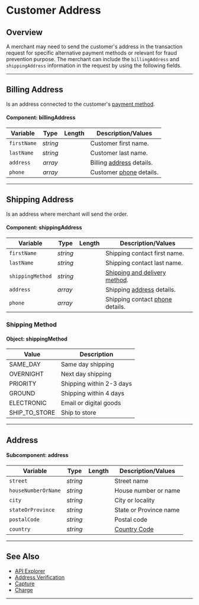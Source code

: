 # Customer Address

## Overview

A merchant may need to send the customer's address in the transaction request for specific alternative payment methods or relevant for fraud prevention purpose. The merchant can include the `billingAddress` and `shippingAddress` information in the request by using the following fields.

---

## Billing Address

Is an address connected to the customer's [payment method](?path=docs/Resources/Guides/Payment-Sources/Source-Type.md).

#### Component: billingAddress

| Variable | Type | Length | Description/Values |
| -------- | :--: | :------------: | ------------------ |
| `firstName` | *string* |  | Customer first name. |
| `lastName` | *string* |  | Customer last name. |
| `address` | *array* |  | Billing [address](#subcomponentaddress) details. |
| `phone` | *array* |  | Customer [phone](?path=docs/Resources/Master-Data/Customer-Details.md#subcomponentphone) details. |

---

## Shipping Address

Is an address where merchant will send the order. 

#### Component: shippingAddress

| Variable | Type | Length | Description/Values |
| -------- | -- | ------------ | ------------------ |
| `firstName` | *string* |  | Shipping contact first name. |
| `lastName` | *string* |  | Shipping contact last name.|
| `shippingMethod` | *string* |  | [Shipping and delivery method](#shippingmethodvalidvalues).|
| `address` | *array* |  | Shipping [address](#subcomponentaddress) details. |
| `phone` | *array* |  | Shipping contact [phone](?path=docs/Resources/Master-Data/Customer-Details.md#subcomponentphone) details. |

### Shipping Method

#### Object: shippingMethod

| Value | Description |
| ----- | ----------- |
| SAME_DAY | Same day shipping |
| OVERNIGHT | Next day shipping |
| PRIORITY | Shipping within 2-3 days |
| GROUND | Shipping within 4 days |
| ELECTRONIC | Email or digital goods |
| SHIP_TO_STORE | Ship to store |

---

## Address

#### Subcomponent: address

| Variable | Type | Length | Description/Values |
| -------- | :--: | :------------: | ------------------ |
| `street` | *string* |  | Street name |
| `houseNumberOrName` | *string* |  | House number or name |
| `city` | *string* |  | City or locality |
| `stateOrProvince` | *string* |  | State or Province name |
| `postalCode` | *string* |  | Postal code |
| `country` | *string* |  | [Country Code](?path=docs/Resources/Master-Data/Country-Code.md)|

---

## See Also

- [API Explorer](../api/?type=post&path=/payments/v1/charges)
- [Address Verification](?path=docs/Resources/Guides/Fraud/Address-Verification.md)
- [Capture](?path=docs/Resources/API-Documents/Payments/Capture.md)
- [Charge](?path=docs/Resources/API-Documents/Payments/Charges.md)

---